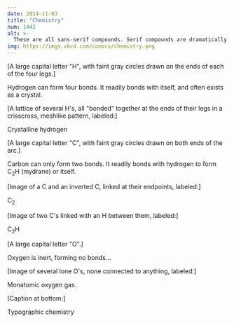 ```yaml
---
date: 2014-11-03
title: "Chemistry"
num: 1442
alt: >-
  These are all sans-serif compounds. Serif compounds are dramatically different and usually much more reactive.
img: https://imgs.xkcd.com/comics/chemistry.png
---
```

[A large capital letter "H", with faint gray circles drawn on the ends of each of the four legs.]

Hydrogen can form four bonds. It readily bonds with itself, and often exists as a crystal.

[A lattice of several H's, all "bonded" together at the ends of their legs in a crisscross, meshlike pattern, labeled:]

Crystalline hydrogen

[A large capital letter "C", with faint gray circles drawn on both ends of the arc.]

Carbon can only form two bonds. It readily bonds with hydrogen to form C<sub>2</sub>H (mydrane) or itself.

[Image of a C and an inverted C, linked at their endpoints, labeled:]

C<sub>2</sub>

[Image of two C's linked with an H between them, labeled:]

C<sub>2</sub>H

[A large capital letter "O".]

Oxygen is inert, forming no bonds...

[Image of several lone O's, none connected to anything, labeled:]

Monatomic oxygen gas.

[Caption at bottom:]

Typographic chemistry